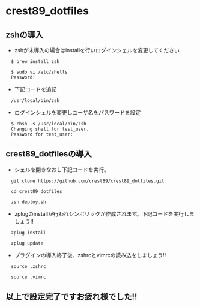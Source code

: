 # crest89_dotfiles

## zshの導入
* zshが未導入の場合はinstallを行いログインシェルを変更してください

``` console
  $ brew install zsh
```

``` console
  $ sudo vi /etc/shells
  Password:
```
* 下記コードを追記
``` console
  /usr/local/bin/zsh
```
* ログインシェルを変更しユーザ名をパスワードを設定
``` console
  $ chsh -s /usr/local/bin/zsh
  Changing shell for test_user.
  Password for test_user:
```

## crest89_dotfilesの導入
* シェルを開きなおし下記コードを実行。
``` console
  git clone https://github.com/crest89/crest89_dotfiles.git
```
``` console
  cd crest89_dotfiles
```
``` console
  zsh deploy.sh
```
* zplugのinstallが行われシンボリックが作成されます。下記コードを実行しましょう!!
``` console
  zplug install
```
``` console
  zplug update
```
* プラグインの導入終了後、zshrcとvimrcの読み込をしましょう!!
``` console
  source .zshrc
```
``` console
  source .vimrc
```
## 以上で設定完了ですお疲れ様でした!!

